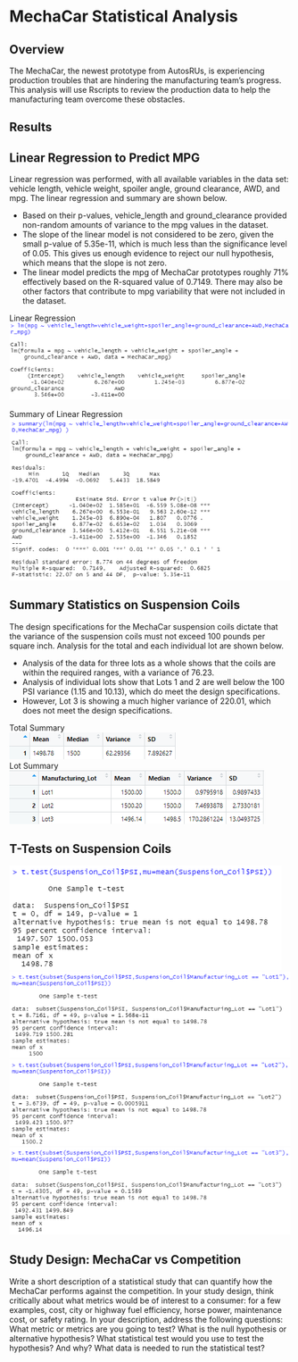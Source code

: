 # MechaCar Statistical Analysis

## Overview

The MechaCar, the newest prototype from AutosRUs, is experiencing production troubles that are hindering the manufacturing team’s progress. This analysis will use Rscripts to review the production data to help the manufacturing team overcome these obstacles.

## Results

## Linear Regression to Predict MPG

Linear regression was performed, with all available variables in the data set: vehicle length, vehicle weight, spoiler angle, ground clearance, AWD, and mpg. The linear regression and summary are shown below. 
- Based on their p-values, vehicle_length and ground_clearance provided non-random amounts of variance to the mpg values in the dataset.
- The slope of the linear model is not considered to be zero, given the small p-value of 5.35e-11, which is much less than the significance level of 0.05. This gives us enough evidence to reject our null hypothesis, which means that the slope is not zero.
- The linear model predicts the mpg of MechaCar prototypes roughly 71% effectively based on the R-squared value of 0.7149. There may also be other factors that contribute to mpg variability that were not included in the dataset.

Linear Regression </br>
![Alt Text](https://github.com/lyanneagger/MechaCar_Statistical_Analysis/blob/main/Resources/1_linear_regression.png "Linear Regression")</br>

Summary of Linear Regression</br>
![Alt Text](https://github.com/lyanneagger/MechaCar_Statistical_Analysis/blob/main/Resources/1_summary_linear_regression.png "Summary of Linear Regression")</br>


## Summary Statistics on Suspension Coils

The design specifications for the MechaCar suspension coils dictate that the variance of the suspension coils must not exceed 100 pounds per square inch. Analysis for the total and each individual lot are shown below. 
- Analysis of the data for three lots as a whole shows that the coils are within the required ranges, with a variance of 76.23.
- Analysis of individual lots show that Lots 1 and 2 are well below the 100 PSI variance (1.15 and 10.13), which do meet the design specifications.
- However, Lot 3 is showing a much higher variance of 220.01, which does not meet the design specifications.

Total Summary</br>
![Alt Text](https://github.com/lyanneagger/MechaCar_Statistical_Analysis/blob/main/Resources/2_total_summary.png "Total Summary")</br>
Lot Summary</br>
![Alt Text](https://github.com/lyanneagger/MechaCar_Statistical_Analysis/blob/main/Resources/2_lot_summary.png "Lot Summary")</br>


## T-Tests on Suspension Coils



![Alt Text](https://github.com/lyanneagger/MechaCar_Statistical_Analysis/blob/main/Resources/3_ttest1.png)</br>
![Alt Text](https://github.com/lyanneagger/MechaCar_Statistical_Analysis/blob/main/Resources/3_ttest_lot1.png)</br>
![Alt Text](https://github.com/lyanneagger/MechaCar_Statistical_Analysis/blob/main/Resources/3_ttest_lot2.png)</br>
![Alt Text](https://github.com/lyanneagger/MechaCar_Statistical_Analysis/blob/main/Resources/3_ttest_lot3.png)</br>

## Study Design: MechaCar vs Competition

Write a short description of a statistical study that can quantify how the MechaCar performs against the competition. In your study design, think critically about what metrics would be of interest to a consumer: for a few examples, cost, city or highway fuel efficiency, horse power, maintenance cost, or safety rating.
In your description, address the following questions:
What metric or metrics are you going to test?
What is the null hypothesis or alternative hypothesis?
What statistical test would you use to test the hypothesis? And why?
What data is needed to run the statistical test?
